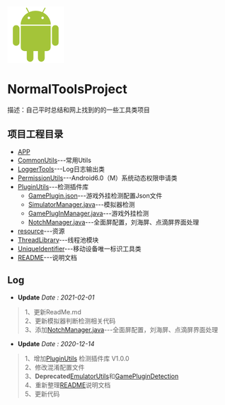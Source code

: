 ![Android](resource/Android.png)

# NormalToolsProject

描述：自己平时总结和网上找到的的一些工具类项目

## 项目工程目录

- [APP](app)
- [CommonUtils](CommonUtils)---常用Utils
- [LoggerTools](LoggerTools)---Log日志输出类
- [PermissionUtils](PermissionUtils)---Android6.0（M）系统动态权限申请类
- [PluginUtils](PluginUtils)---检测插件库
  - [GamePlugin.json](PluginUtils/src/main/assets/agentres/GamePlugin.json)---游戏外挂检测配置Json文件
  - [SimulatorManager.java](PluginUtils/src/main/java/com/pillowcase/plugin/SimulatorManager.java)---模拟器检测
  - [GamePlugInManager.java](PluginUtils/src/main/java/com/pillowcase/plugin/GamePlugInManager.java)---游戏外挂检测
  - [NotchManager.java](PluginUtils/src/main/java/com/pillowcase/plugin/NotchManager.java)---全面屏配置，刘海屏、点滴屏界面处理
- [resource](resource)---资源
- [ThreadLibrary](ThreadLibrary)---线程池模块
- [UniqueIdentifier](UniqueIdentifier)---移动设备唯一标识工具类
- [README](README.md)---说明文档


## Log

- **Update** _Date : 2021-02-01_

> 1、更新ReadMe.md  
> 2、更新模拟器判断检测相关代码  
> 3、添加[NotchManager.java](PluginUtils/src/main/java/com/pillowcase/plugin/NotchManager.java)---全面屏配置，刘海屏、点滴屏界面处理

- **Update** _Date : 2020-12-14_

> 1、增加[PluginUtils](PluginUtils) 检测插件库 V1.0.0  
> 2、修改混淆配置文件  
> 3、**Deprecated**[EmulatorUtils](EmulatorUtils)<!-- @IGNORE PREVIOUS: link -->和[GamePluginDetection](GamePluginDetection)<!-- @IGNORE PREVIOUS: link -->  
> 4、重新整理[README](README.md)说明文档  
> 5、更新代码

